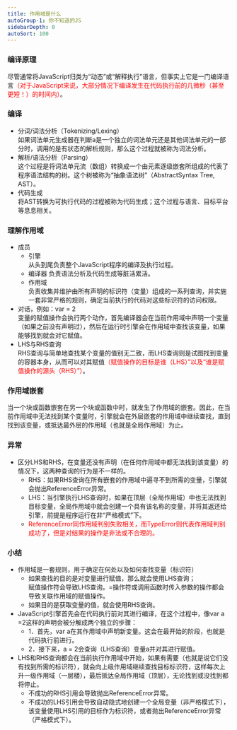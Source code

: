 ```yaml
---
title: 作用域是什么
autoGroup-1: 你不知道的JS
sidebarDepth: 0
autoSort: 100
---
```


### 编译原理   
  尽管通常将JavaScript归类为“动态”或“解释执行”语言，但事实上它是一门编译语言<font color=Red>（对于JavaScript来说，大部分情况下编译发生在代码执行前的几微秒（甚至更短！）的时间内）</font>。   

### 编译
  - 分词/词法分析（Tokenizing/Lexing）  
    如果词法单元生成器在判断a是一个独立的词法单元还是其他词法单元的一部分时，调用的是有状态的解析规则，那么这个过程就被称为词法分析。     
  - 解析/语法分析（Parsing）   
    这个过程是将词法单元流（数组）转换成一个由元素逐级嵌套所组成的代表了程序语法结构的树。这个树被称为“抽象语法树”（AbstractSyntax Tree, AST）。          
  - 代码生成   
    将AST转换为可执行代码的过程被称为代码生成；这个过程与语言、目标平台等息息相关。

### 理解作用域   
  - 成员  
    - 引擎  
      从头到尾负责整个JavaScript程序的编译及执行过程。    
    - 编译器
      负责语法分析及代码生成等脏活累活。  
    - 作用域  
      负责收集并维护由所有声明的标识符（变量）组成的一系列查询，并实施一套非常严格的规则，确定当前执行的代码对这些标识符的访问权限。    
  - 对话，例如：var = 2  
    变量的赋值操作会执行两个动作，首先编译器会在当前作用域中声明一个变量（如果之前没有声明过），然后在运行时引擎会在作用域中查找该变量，如果能够找到就会对它赋值。  
  - LHS与RHS查询  
    RHS查询与简单地查找某个变量的值别无二致，而LHS查询则是试图找到变量的容器本身，从而可以对其赋值<font color=Red>（赋值操作的目标是谁（LHS）”以及“谁是赋值操作的源头（RHS）”）</font>。  

### 作用域嵌套  
  当一个块或函数嵌套在另一个块或函数中时，就发生了作用域的嵌套。因此，在当前作用域中无法找到某个变量时，引擎就会在外层嵌套的作用域中继续查找，直到找到该变量，或抵达最外层的作用域（也就是全局作用域）为止。  

### 异常  
  - 区分LHS和RHS，在变量还没有声明（在任何作用域中都无法找到该变量）的情况下，这两种查询的行为是不一样的。  
    - RHS：如果RHS查询在所有嵌套的作用域中遍寻不到所需的变量，引擎就会抛出ReferenceError异常。  
    - LHS：当引擎执行LHS查询时，如果在顶层（全局作用域）中也无法找到目标变量，全局作用域中就会创建一个具有该名称的变量，并将其返还给引擎，前提是程序运行在非“严格模式”下。  
    - <font color=Red>ReferenceError同作用域判别失败相关，而TypeError则代表作用域判别成功了，但是对结果的操作是非法或不合理的。</font>      

### 小结
  - 作用域是一套规则，用于确定在何处以及如何查找变量（标识符）  
    - 如果查找的目的是对变量进行赋值，那么就会使用LHS查询；  
      赋值操作符会导致LHS查询。=操作符或调用函数时传入参数的操作都会导致关联作用域的赋值操作。  
    - 如果目的是获取变量的值，就会使用RHS查询。  
  - JavaScript引擎首先会在代码执行前对其进行编译，在这个过程中，像var a =2这样的声明会被分解成两个独立的步骤：  
    - 1．首先，var a在其作用域中声明新变量。这会在最开始的阶段，也就是代码执行前进行。  
    - 2．接下来，a = 2会查询（LHS查询）变量a并对其进行赋值。  
  - LHS和RHS查询都会在当前执行作用域中开始，如果有需要（也就是说它们没有找到所需的标识符），就会向上级作用域继续查找目标标识符，这样每次上升一级作用域（一层楼），最后抵达全局作用域（顶层），无论找到或没找到都将停止。  
    - 不成功的RHS引用会导致抛出ReferenceError异常。  
    - 不成功的LHS引用会导致自动隐式地创建一个全局变量（非严格模式下），该变量使用LHS引用的目标作为标识符，或者抛出ReferenceError异常（严格模式下）。   


